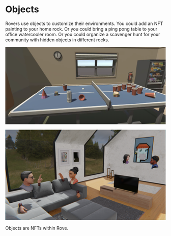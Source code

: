 # Objects

Rovers use objects to customize their environments. You could add an NFT painting to your home rock. Or you could bring a ping pong table to your office watercooler room. Or you could organize a scavenger hunt for your community with hidden objects in different rocks.

![Beer pong cups (objects) on a ping pong table in an office enviroment.](<../.gitbook/assets/image (3).png>)

![NFT arts (objects) on the wall at a home rock.](<../.gitbook/assets/image (4).png>)

Objects are NFTs within Rove.
